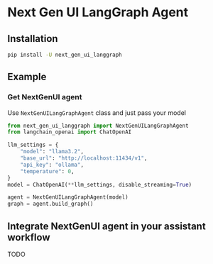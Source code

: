 # Next Gen UI LangGraph Agent

## Installation

```sh
pip install -U next_gen_ui_langgraph
```


## Example

### Get NextGenUI agent

Use `NextGenUILangGraphAgent` class and just pass your model

```py
from next_gen_ui_langgraph import NextGenUILangGraphAgent
from langchain_openai import ChatOpenAI

llm_settings = {
    "model": "llama3.2",
    "base_url": "http://localhost:11434/v1",
    "api_key": "ollama",
    "temperature": 0,
}
model = ChatOpenAI(**llm_settings, disable_streaming=True)

agent = NextGenUILangGraphAgent(model)
graph = agent.build_graph()
```

## Integrate NextGenUI agent in your assistant workflow 

TODO
